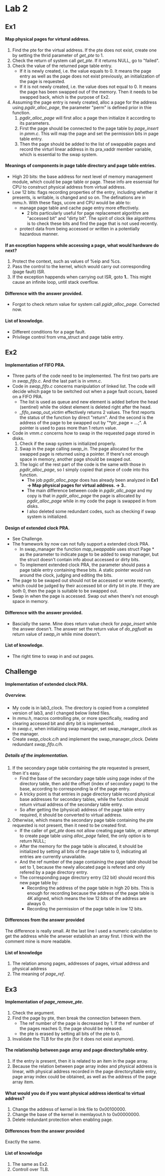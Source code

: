# Lab 2

## Ex1

#### Map physical pages for virtural address.

1. Find the pte for the virtual address. If the pte does not exist, create one by setting the thrid parameter of *get_pte* to 1.
2. Check the return of system call *get_pte*. If it returns NULL, go to "failed".
3. Check the value of the returned page table entry.
    - If it is newly created, i.e. the value equals to 0. It means the page entry as well as the page does not exist previously, an initialization of the page is requested.
    - If it is not newly created, i.e. the value does not equal to 0. It means the page has been swapped out of the memory. Then it needs to be swapped back, which is the purpose of Ex2.
3. Assuming the page entry is newly created, alloc a page for the address using *pgdir_alloc_page*, the parameter "perm" is defined prior in thie function.
    1. *pgdir_alloc_page* will first alloc a page then initialize it according to its parameters.  
    2. First the page should be connected to the page table by *page_insert* in *pmm.c*. This will map the page and set the permission bits in page table entry.
    3. Then the page should be added to the list of swappable pages and record the virturl linear address in its pra_vaddr member variable, which is essential to the swap system.

#### Meanings of components in page table directory and page table entries.
- High 20 bits: the base address for next level of memory management module, which could be page table or page. These info are essensial for CPU to construct physical address from virtual address.
- Low 12 bits: flags recording properties of the entry, including whether it presents, is writable, is changed and so on. The definations are in mmu.h. With these flags, ucore and CPU would be able to:
    - manage page table and cache page entry more effectively.
        - 2 bits particularly useful for page replacement algorithm are "accessed bit" and "dirty bit". The spirit of clock like algorithms is to check these bits and find the page that is not used recently.
    - protect data from being accessed or written in a potentially hazardous manner.

#### If an exception happens while accessing a page, what would hardware do next?
1. Protect the context, such as values of %eip and %cs.
2. Pass the control to the kernel, which would carry out corresponding (page fault) ISR.
3. If the exception happends when carrying out ISR, goto **1.**. This might cause an infinite loop, until stack overflow.

#### Difference with the answer provided.
- Forgot to check return value for system call *pgidr_alloc_page*. Corrected now.

#### List of knowledge.
- Different conditions for a page fault.
- Privilege control from vma_struct and page table entry.

## Ex2

#### Implementation of FIFO PRA.

- Three parts of the code need to be implemented. The first two parts are in *swap_fifo.c*. And the last part is in *vmm.c*.
- Code in *swap_fifo.c* concerns manipulation of linked list. The code will decide which page to be switched out when a page fault occurs, based on a FIFO PRA.
    - The list is used as queue and new element is added before the head (sentinel) while the oldest element is deleted right after the head.
    - *_fifo_swap_out_victim* effectively returns 2 values. The first reports the status of the function by direct "return". And the second is the address of the page to be swapped out by "*ptr_page = ...;". A pointer is used to pass more than 1 return value.
- Code in *vmm.c* concerns how to swap in the requested page stored in disks. 
    1. Check if the swap system is initialized properly.
    2. Swap in the page calling *swap_in*. The page allocated for the swapped page is returned using a pointer. If there's not enough space in memory, another page should be swaped out.
    2. The logic of the rest part of the code is the same with those in *pgdir_alloc_page*, so I simply copied that piece of code into this function.
        - The job *pgdir_alloc_page* does has already been analyzed in **Ex1 -> Map physical pages for virtual address. -> 3.**. 
        - The main difference between code in *pgdir_allc_page* and my copy is that in *pgdir_alloc_page* the page is allocated by *pgdir_alloc_page* while in my code the page is swapped in from disks.
        - I also deleted some redundant codes, such as checking if swap system is initialized.

#### Design of extended clock PRA.
- See Challenge.
- The framework by now can not fully support a extended clock PRA.
    - In swap_manager the function *map_swappable* uses struct Page * as the parameter to indicate page to be added to swap manager, but the struct doesn't contain info about accessed or dirty bits.
    - To implement extended clock PRA, the parameter should pass a page table entry containing these bits. A static pointer would run around the clock, judging and editing the bits.
- The page to be swaped out should not be accessed or wrote recently, which could be judged by their accessed bit or dirty bit in pte. If they are both 0, then the page is suitable to be swapped out.
- Swap in when the page is accessed. Swap out when there's not enough space in memory.

#### Difference with the answer provided.
- Bascially the same. Mine does return value check for *page_insert* while the answer doesn't. The answer set the return value of *do_pgfualt* as return value of *swap_in* while mine doesn't.


#### List of knowledge.
- The right time to swap in and out pages.

## Challenge

#### Implementation of extended clock PRA.

##### Overview.
- My code is in lab3_clock. The directory is copied from a completed version of lab3, and I changed below listed files.
- In *mmu.h*, macros controlling pte, or more specifically, reading and clearing accessed bit and dirty bit is implemented. 
- In *swap.c*, when initializing swap manager, set swap_manager_clock as the manager.
- Create *swap_clock.c/h* and implement the swap_manager_clock. Delete redundant *swap_fifo.c/h*.

##### Details of the implementation.



1. If the secondary page table containing the pte requested is present, then it's easy. 
    - Find the base of the secondary page table using page index of the directory table, then add the offset (index of secondary page) to the base, according to corresponding la of the page entry.
    - A tricky point is that entries in page directory table record physical base addresses for secondary tables, while the function should return virtual address of the secondary table entry. 
    - So after getting the (physical) address of the page table entry required, it should be converted to virtual address.
2. Otherwise, which means the secondary page table containing the pte requested is not present, then it need to be created first.
    - If the caller of *get_pte* does not allow creating page table, or attempt to create page table using *alloc_page* failed, the only option is to return NULL; 
    - After the memory for the page table is allocated, it should be initialized by setting all bits of the page table to 0, indicating all entries are currently unavailable.
    - And the ref number of the page containing the page table should be set to 1, because the newly allocated page is refered and only refered by a page directory entry.
    - The corresponding page directory entry (32 bit) should record this new page table by:
        - Recording the address of the page table in high 20 bits. This is enough for recording because the address of the page table is 4K aligned, which means the low 12 bits of the address are always 0.
        - Recording the permission of the page table in low 12 bits.



#### Differences from the answer provided
The difference is really small. At the last line I used a numeric calculation to get the address while the anwser establish an array first. I think with the comment mine is more readable.

#### List of knowledge

1. The relation among pages, addresses of pages, virtual address and physical address
2. The meaning of *page_ref*.

## Ex3

#### Implementation of *page_remove_pte*.
1. Check the argument. 
2. Find the page by pte, then break the connection between them. 
    - The ref number of the page is decreased by 1. If the ref number of the pages reaches 0, the page should be released.
    - the pte is erased by setting all bits of the pte to 0.
3. Invalidate the TLB for the pte (for it does not exist anymore).

#### The relationship between page array and page directory/table entry.
1. If the entry is present, then it is related to an item in the page array.
2. Because the relation between page array index and physical address is linear, with physical address recorded in the page directory/table entry, page array index could be obtained, as well as the address of the page array item.

#### What would you do if you want physical address identical to virtual address?
1. Change the address of kernel in link file to 0x00100000.
2. Change the base of the kernel in memlayout.h to 0x00000000.
3. Delete redundant protection when enabling page.

#### Differences from the answer provided
Exactly the same.

#### List of knowledge
1. The same as Ex2.
2. Controll over TLB.
